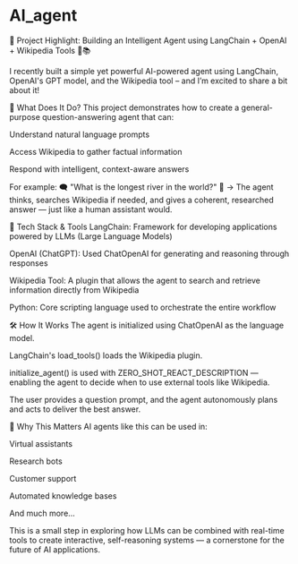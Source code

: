# AI_agent
🚀 Project Highlight: Building an Intelligent Agent using LangChain + OpenAI + Wikipedia Tools 🤖📚

I recently built a simple yet powerful AI-powered agent using LangChain, OpenAI's GPT model, and the Wikipedia tool – and I’m excited to share a bit about it!

🧠 What Does It Do?
This project demonstrates how to create a general-purpose question-answering agent that can:

Understand natural language prompts

Access Wikipedia to gather factual information

Respond with intelligent, context-aware answers

For example:
🗨️ "What is the longest river in the world?"
🧠 → The agent thinks, searches Wikipedia if needed, and gives a coherent, researched answer — just like a human assistant would.

🔧 Tech Stack & Tools
LangChain: Framework for developing applications powered by LLMs (Large Language Models)

OpenAI (ChatGPT): Used ChatOpenAI for generating and reasoning through responses

Wikipedia Tool: A plugin that allows the agent to search and retrieve information directly from Wikipedia

Python: Core scripting language used to orchestrate the entire workflow

🛠 How It Works
The agent is initialized using ChatOpenAI as the language model.

LangChain's load_tools() loads the Wikipedia plugin.

initialize_agent() is used with ZERO_SHOT_REACT_DESCRIPTION — enabling the agent to decide when to use external tools like Wikipedia.

The user provides a question prompt, and the agent autonomously plans and acts to deliver the best answer.

🌟 Why This Matters
AI agents like this can be used in:

Virtual assistants

Research bots

Customer support

Automated knowledge bases

And much more...

This is a small step in exploring how LLMs can be combined with real-time tools to create interactive, self-reasoning systems — a cornerstone for the future of AI applications.


